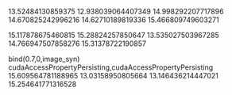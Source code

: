 13.52484130859375
12.938039064407349
14.998292207717896
14.670825242996216
14.62710189819336
15.466809749603271


15.117878675460815
15.28824257850647
13.535027503967285
14.766947507858276
15.31378722190857


bind(0.7,0,image_syn)
cudaAccessPropertyPersisting,cudaAccessPropertyPersisting
15.609564781188965
13.03158950805664
13.146436214447021
15.254641771316528